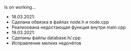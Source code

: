 Is on working...

- 18.03.2021:
- Сделана обвязка в файлах node.h и node.cpp
- Реализована недостающая функция внутри main.cpp
- 19.03.2021:
- Сделаны файлы database.h/.cpp
- Исправление мелких недочётов
